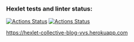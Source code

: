 ### Hexlet tests and linter status:

[![Actions Status](https://github.com/trossbodlera/rails-project-lvl2/workflows/hexlet-check/badge.svg)](https://github.com/trossbodlera/rails-project-lvl2/actions)
[![Actions Status](https://github.com/trossbodlera/rails-project-lvl2/actions/workflows/main.yml/badge.svg)](https://github.com/trossbodlera/rails-project-lvl2/actions)

https://hexlet-collective-blog-vvs.herokuapp.com
